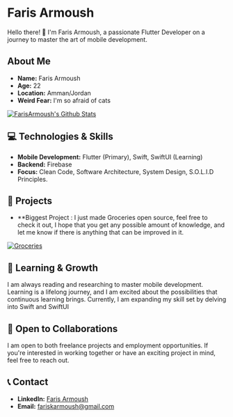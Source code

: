 # Faris Armoush

Hello there! 👋 I'm Faris Armoush, a passionate Flutter Developer on a journey to master the art of mobile development.

## About Me

- **Name:** Faris Armoush
- **Age:** 22
- **Location:** Amman/Jordan
- **Weird Fear:** I'm so afraid of cats

[![FarisArmoush's Github Stats](https://github-readme-stats.vercel.app/api?username=FarisArmoush&count_private=true&theme=dark&show_icons=true)](https://github.com/FarisArmoush)

## 💻 Technologies & Skills

- **Mobile Development:** Flutter (Primary), Swift, SwiftUI (Learning)
- **Backend:** Firebase
- **Focus:** Clean Code, Software Architecture, System Design, S.O.L.I.D Principles.

## 🚀 Projects

- **Biggest Project : I just made Groceries open source, feel free to check it out, I hope that you get any possible amount of knowledge, and let me know if there is anything that can be improved in it.

[![Groceries](https://github-readme-stats.vercel.app/api/pin/?username=FarisArmoush&theme=dark&repo=groceries)](https://github.com/FarisArmoush/groceries)


## 🌱 Learning & Growth

I am always reading and researching to master mobile development. Learning is a lifelong journey, and I am excited about the possibilities that continuous learning brings. Currently, I am expanding my skill set by delving into Swift and SwiftUI

## 🤝 Open to Collaborations

I am open to both freelance projects and employment opportunities. If you're interested in working together or have an exciting project in mind, feel free to reach out.

## 📞 Contact

- **LinkedIn:** [Faris Armoush](https://www.linkedin.com/in/farisarmoush/)
- **Email:** fariskarmoush@gmail.com
